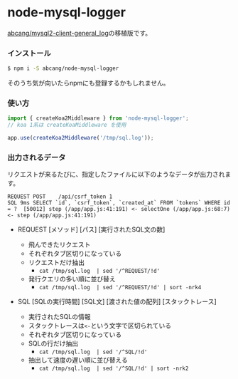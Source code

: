 node-mysql-logger
===

[abcang/mysql2-client-general_log](https://github.com/abcang/mysql2-client-general_log)の移植版です。

### インストール
```bash
$ npm i -S abcang/node-mysql-logger
```

そのうち気が向いたらnpmにも登録するかもしれません。

### 使い方

```js
import { createKoa2Middleware } from 'node-mysql-logger';
// koa 1系は createKoaMiddleware を使用

app.use(createKoa2Middleware('/tmp/sql.log'));
```

### 出力されるデータ
リクエストが来るたびに、指定したファイルに以下のようなデータが出力されます。

```
REQUEST	POST	/api/csrf_token	1
SQL	9ms	SELECT `id`, `csrf_token`, `created_at` FROM `tokens` WHERE id = ?	[50012]	step (/app/app.js:41:191) <- selectOne (/app/app.js:68:7) <- step (/app/app.js:41:191)
```

* REQUEST	[メソッド]	[パス]	[実行されたSQL文の数]
  * 飛んできたリクエスト
  * それぞれタブ区切りになっている
  * リクエストだけ抽出
    * `cat /tmp/sql.log  | sed '/^REQUEST/!d'`
  * 発行クエリの多い順に並び替え
    * `cat /tmp/sql.log  | sed '/^REQUEST/!d' | sort -nrk4`

* SQL	[SQLの実行時間]	[SQL文]	[渡された値の配列]	[スタックトレース]
  * 実行されたSQLの情報
  * スタックトレースは`<-`という文字で区切られている
  * それぞれタブ区切りになっている
  * SQLの行だけ抽出
    * `cat /tmp/sql.log  | sed '/^SQL/!d'`
  * 抽出して速度の遅い順に並び替える
    * `cat /tmp/sql.log  | sed '/^SQL/!d' | sort -nrk2`
